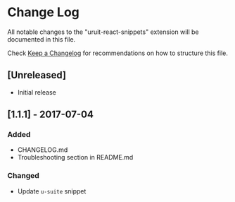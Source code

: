 # Change Log
All notable changes to the "uruit-react-snippets" extension will be documented in this file.

Check [Keep a Changelog](http://keepachangelog.com/) for recommendations on how to structure this file.

## [Unreleased]
- Initial release

## [1.1.1] - 2017-07-04
### Added
- CHANGELOG.md
- Troubleshooting section in README.md
### Changed
- Update `u-suite` snippet

